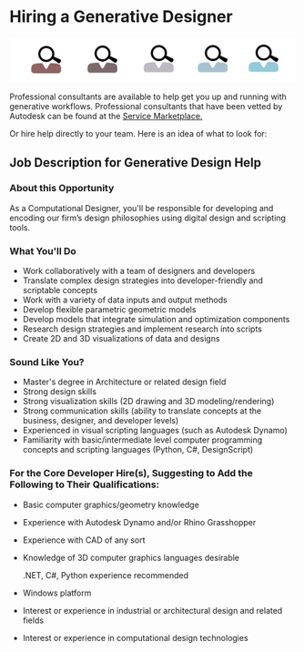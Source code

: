 # Hiring a Generative Designer

![](../.gitbook/assets/needpro.png)

Professional consultants are available to help get you up and running with generative workflows. Professional consultants that have been vetted by Autodesk can be found at the [Service Marketplace.](https://servicesmarketplace.autodesk.com/providers?search=&search_within=&services_speciality%5B6406%5D=6406&ci=All&sort_by=search_api_relevance&utm_source=dotcom&utm_medium=referral&utm_content=aec-gen-design)

Or hire help directly to your team. Here is an idea of what to look for:

## Job Description for Generative Design Help

### About this Opportunity

As a Computational Designer, you'll be responsible for developing and encoding our firm’s design philosophies using digital design and scripting tools.

### What You'll Do

* Work collaboratively with a team of designers and developers
* Translate complex design strategies into developer-friendly and scriptable concepts
* Work with a variety of data inputs and output methods
* Develop flexible parametric geometric models
* Develop models that integrate simulation and optimization components
* Research design strategies and implement research into scripts
* Create 2D and 3D visualizations of data and designs

### Sound Like You?

* Master's degree in Architecture or related design field
* Strong design skills
* Strong visualization skills \(2D drawing and 3D modeling/rendering\)
* Strong communication skills \(ability to translate concepts at the business, designer, and developer levels\)
* Experienced in visual scripting languages \(such as Autodesk Dynamo\)
* Familiarity with basic/intermediate level computer programming concepts and scripting languages \(Python, C\#, DesignScript\)

### For the Core Developer Hire\(s\), Suggesting to Add the Following to Their Qualifications:

* Basic computer graphics/geometry knowledge
* Experience with Autodesk Dynamo and/or Rhino Grasshopper
* Experience with CAD of any sort
* Knowledge of 3D computer graphics languages desirable

  .NET, C\#, Python experience recommended

* Windows platform
* Interest or experience in industrial or architectural design and related fields
* Interest or experience in computational design technologies

